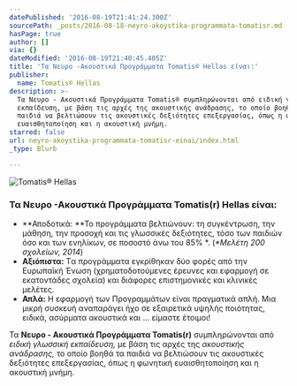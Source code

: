 ```yaml
---
datePublished: '2016-08-19T21:41:24.300Z'
sourcePath: _posts/2016-08-18-neyro-akoystika-programmata-tomatisr.md
hasPage: true
author: []
via: {}
dateModified: '2016-08-19T21:40:45.405Z'
title: 'Τα Νευρο -Ακουστικά Προγράμματα Tomatis® Hellas είναι:'
publisher:
  name: Tomatis® Hellas
description: >-
  Τα Νευρο - Ακουστικά Προγράμματα Tomatis® συμπληρώνονται από ειδική γλωσσική
  εκπαίδευση, με βάση τις αρχές της ακουστικής ανάδρασης, το οποίο βοηθά τα
  παιδιά να βελτιώσουν τις ακουστικές δεξιότητες επεξεργασίας, όπως η φωνητική
  ευαισθητοποίηση και η ακουστική μνήμη.
starred: false
url: neyro-akoystika-programmata-tomatisr-einai/index.html
_type: Blurb

---
```

![Tomatis® Hellas](https://the-grid-user-content.s3-us-west-2.amazonaws.com/da9590c2-5e7a-4630-959d-407fe846f64c.png)

### Τα Νευρο -Ακουστικά Προγράμματα Tomatis(r) Hellas είναι:

* **Αποδοτικά: **Το προγράμματα βελτιώνουν: τη συγκέντρωση, την μάθηση, την προσοχή και τις γλωσσικές δεξιότητες, τόσο των παιδιών όσο και των ενηλίκων, σε ποσοστό άνω του 85% \*. (_\*Μελέτη 200 σχολείων, 2014_)
* **Αξιόπιστα:** Tα προγράμματα εγκρίθηκαν δύο φορές από την Ευρωπαϊκή Ένωση (χρηματοδοτούμενες έρευνες και εφαρμογή σε εκατοντάδες σχολεία) και διάφορες επιστημονικές και κλινικές μελέτες.
* **Απλά:** Η εφαρμογή των Προγραμμάτων είναι πραγματικά απλή. Μια μικρή συσκευή αναπαράγει ήχο σε εξαιρετικά υψηλής ποιότητας, ειδικά, ασύρματα ακουστικά και ... είμαστε έτοιμοι!

Τα **Νευρο - Ακουστικά Προγράμματα Tomatis(r)** συμπληρώνονται από _ειδική γλωσσική εκπαίδευση,_ με βάση τις αρχές της _ακουστικής ανάδρασης,_ το οποίο βοηθά τα παιδιά να βελτιώσουν τις ακουστικές δεξιότητες επεξεργασίας, όπως η φωνητική ευαισθητοποίηση και η ακουστική μνήμη.